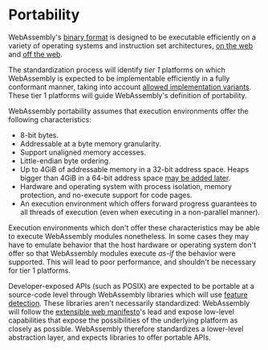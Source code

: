 # Portability

WebAssembly's [binary format](BinaryEncoding.md) is designed to be executable
efficiently on a variety of operating systems and instruction set architectures,
[on the web](Web.md) and [off the web](NonWeb.md).

The standardization process will identify *tier 1* platforms on which
WebAssembly is expected to be implementable efficiently in a fully conformant
manner, taking into account
[allowed implementation variants](IncompletelySpecifiedBehavior.md). These tier
1 platforms will guide WebAssembly's definition of portability.

WebAssembly portability assumes that execution environments offer the following
characteristics:

* 8-bit bytes.
* Addressable at a byte memory granularity.
* Support unaligned memory accesses.
* Little-endian byte ordering.
* Up to 4GiB of addressable memory in a 32-bit address space.  Heaps bigger than
  4GiB in a 64-bit address space
  [may be added later](FutureFeatures.md#Heaps-bigger-than-4GiB).
* Hardware and operating system with process isolation, memory protection, and
  no-execute support for code pages.
* An execution environment which offers forward progress guarantees to all
  threads of execution (even when executing in a non-parallel manner).

Execution environments which don't offer these characteristics may be able to
execute WebAssembly modules nonetheless. In some cases they may have to emulate
behavior that the host hardware or operating system don't offer so that
WebAssembly modules execute *as-if* the behavior were supported. This will lead
to poor performance, and shouldn't be necessary for tier 1 platforms.

Developer-exposed APIs (such as POSIX) are expected to be portable at a
source-code level through WebAssembly libraries which will use
[feature detection](FeatureTest.md). These libraries aren't necessarily
standardized: WebAssembly will follow the
[extensible web manifesto](https://extensiblewebmanifesto.org)'s lead and expose
low-level capabilities that expose the possibilities of the underlying platform
as closely as possible. WebAssembly therefore standardizes a lower-level
abstraction layer, and expects libraries to offer portable APIs.
